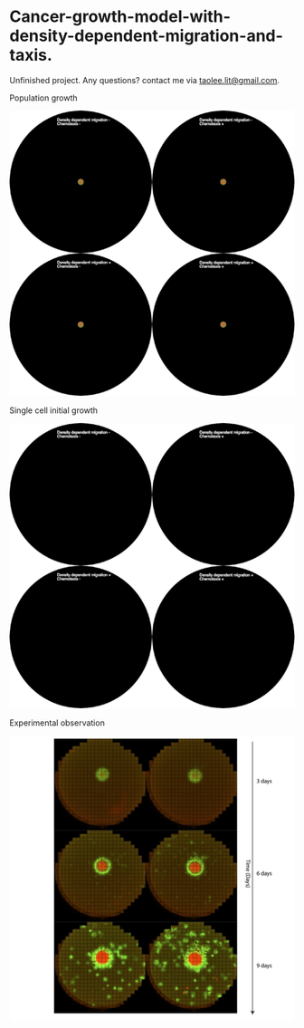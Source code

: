 # Cancer-growth-model-with-density-dependent-migration-and-taxis.

Unfinished project. Any questions? contact me via taolee.lit@gmail.com.

Population growth

![image](visualization.gif)



Single cell initial growth

![image](visualization_SingleCell.gif)



Experimental observation

![image](observation.jpg)





